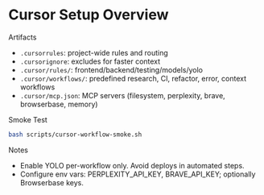 # Cursor Setup Overview

Artifacts
- `.cursorrules`: project-wide rules and routing
- `.cursorignore`: excludes for faster context
- `.cursor/rules/`: frontend/backend/testing/models/yolo
- `.cursor/workflows/`: predefined research, CI, refactor, error, context workflows
- `.cursor/mcp.json`: MCP servers (filesystem, perplexity, brave, browserbase, memory)

Smoke Test
```bash
bash scripts/cursor-workflow-smoke.sh
```

Notes
- Enable YOLO per-workflow only. Avoid deploys in automated steps.
- Configure env vars: PERPLEXITY_API_KEY, BRAVE_API_KEY; optionally Browserbase keys.